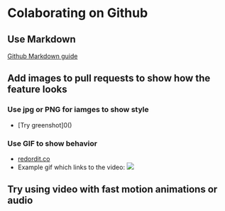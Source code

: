 # Colaborating on Github

## Use Markdown

[Github Markdown guide](https://guides.github.com/features/mastering-markdown/)

## Add images to pull requests to show how the feature looks
### Use jpg or PNG for iamges to show style
 * [Try greenshot]0()
### Use GIF to show behavior
 * [redordit.co](http://recordit.co)
 * Example gif which links to the video: <a href="http://recordit.co/GS1UmACypJ" target="_blank"><img src="http://g.recordit.co/GS1UmACypJ.gif"></a>
## Try using video with fast motion animations or audio